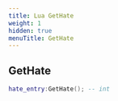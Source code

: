 ```yaml
---
title: Lua GetHate
weight: 1
hidden: true
menuTitle: GetHate
---
```

## GetHate
```lua
hate_entry:GetHate(); -- int
```